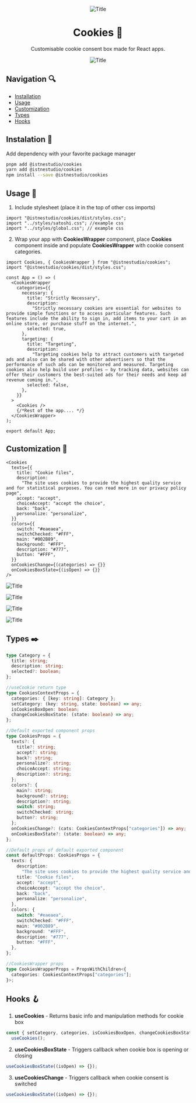 <div align="center"">

![Title](https://avatars.githubusercontent.com/u/100209677?s=200&v=4)

# Cookies 🍪

Customisable cookie consent box made for React apps.

![Title](https://cdn.discordapp.com/attachments/747723783544242299/1135535193088860160/image.png)

</div>

## Navigation 🔍

- [Installation](#installation)
- [Usage](#usage)
- [Customization](#customization)
- [Types](#types)
- [Hooks](#hooks)

<a name="installation"></a>

## Instalation 💽

Add dependency with your favorite package manager

```bash
pnpm add @istnestudio/cookies
yarn add @istnestudio/cookies
npm install --save @istnestudio/cookies
```

<a name="usage"></a>

## Usage 🔧

1. Include stylesheet (place it in the top of other css imports)

```tsx
import "@istnestudio/cookies/dist/styles.css";
import "../styles/satoshi.css"; //example css
import "../styles/global.css"; // example css
```

2. Wrap your app with **CookiesWrapper** component, place **Cookies** component inside and populate **CookiesWrapper** with cookie consent categories.

```tsx
import Cookies, { CookiesWrapper } from "@istnestudio/cookies";
import "@istnestudio/cookies/dist/styles.css";

const App = () => (
  <CookiesWrapper
    categories={{
      necessary: {
        title: "Strictly Necessary",
        description:
          "Strictly necessary cookies are essential for websites to provide simple functions or to access particular features. Such features include the ability to sign in, add items to your cart in an online store, or purchase stuff on the internet.",
        selected: true,
      },
      targeting: {
        title: "Targeting",
        description:
          "Targeting cookies help to attract customers with targeted ads and also can be shared with other advertisers so that the performance of such ads can be monitored and measured. Targeting cookies also help build user profiles – by tracking data, websites can offer their customers the best-suited ads for their needs and keep ad revenue coming in.",
        selected: false,
      },
    }}
  >
    <Cookies />
    {/*Rest of the app.... */}
  </CookiesWrapper>
);

export default App;
```

<a name="customization"></a>

## Customization 🎨

```tsx
<Cookies
  texts={{
    title: "Cookie files",
    description:
      "The site uses cookies to provide the highest quality service and for statistical purposes. You can read more in our privacy policy page",
    accept: "accept",
    choiceAccept: "accept the choice",
    back: "back",
    personalize: "personalize",
  }}
  colors={{
    switch: "#eaeaea",
    switchChecked: "#FFF",
    main: "#002B89",
    background: "#FFF",
    description: "#777",
    button: "#FFF",
  }}
  onCookiesChange={(categories) => {}}
  onCookiesBoxState={(isOpen) => {}}
/>
```

![Title](https://cdn.discordapp.com/attachments/747723783544242299/1135535193088860160/image.png)

![Title](https://cdn.discordapp.com/attachments/747723783544242299/1135535971954343946/image.png)

![Title](https://cdn.discordapp.com/attachments/747723783544242299/1135535636141584484/image.png)

![Title](https://cdn.discordapp.com/attachments/747723783544242299/1135536242491150426/image.png)

<a name="types"></a>

## Types ✒️

```ts
type Category = {
  title: string;
  description: string;
  selected?: boolean;
};

//useCookie return type
type CookiesContextProps = {
  categories: { [key: string]: Category };
  setCategory: (key: string, state: boolean) => any;
  isCookiesBoxOpen: boolean;
  changeCookiesBoxState: (state: boolean) => any;
};

//Default exported component props
type CookiesProps = {
  texts?: {
    title?: string;
    accept?: string;
    back?: string;
    personalize?: string;
    choiceAccept: string;
    description?: string;
  };
  colors?: {
    main?: string;
    background?: string;
    description?: string;
    switch: string;
    switchChecked: string;
    button?: string;
  };
  onCookiesChange?: (cats: CookiesContextProps["categories"]) => any;
  onCookiesBoxState?: (state: boolean) => any;
};

//Default props of default exported component
const defaultProps: CookiesProps = {
  texts: {
    description:
      "The site uses cookies to provide the highest quality service and for statistical purposes. You can read more in our privacy policy page",
    title: "Cookie files",
    accept: "accept",
    choiceAccept: "accept the choice",
    back: "back",
    personalize: "personalize",
  },
  colors: {
    switch: "#eaeaea",
    switchChecked: "#FFF",
    main: "#002B89",
    background: "#FFF",
    description: "#777",
    button: "#FFF",
  },
};

//CookiesWrapper props
type CookiesWrapperProps = PropsWithChildren<{
  categories: CookiesContextProps["categories"];
}>;
```

<a name="hooks"></a>

## Hooks 🪝

1. **useCookies** - Returns basic info and manipulation methods for cookie box

```ts
const { setCategory, categories, isCookiesBoxOpen, changeCookiesBoxState } =
  useCookies();
```

2. **useCookiesBoxState** - Triggers callback when cookie box is opening or closing

```ts
useCookiesBoxState((isOpen) => {});
```

3. **useCookiesChange** - Triggers callback when cookie consent is switched

```ts
useCookiesBoxState((isOpen) => {});
```
